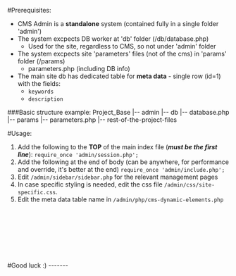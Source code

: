 #Prerequisites:
* CMS Admin is a **standalone** system (contained fully in a single folder 'admin')
* The system excpects DB worker at 'db' folder (/db/database.php)
  - Used for the site, regardless to CMS, so not under 'admin' folder
* The system excpects site 'parameters' files (not of the cms) in 'params' folder (/params)
	- parameters.php (including DB info)
* The main site db has dedicated table for **meta data** - single row (id=1) with the fields:
	- `keywords`
	- `description`


###Basic structure example:
		Project_Base
		|-- admin
		|-- db
		    |-- database.php
		|-- params
		    |-- parameters.php
		|-- rest-of-the-project-files


#Usage:
1. Add the following to the **TOP** of the main index file (***must be the first line***):
  `require_once 'admin/session.php';`
2. Add the following at the end of body (can be anywhere, for performance and override, it's better at the end)
  `require_once 'admin/include.php';`
3. Edit `/admin/sidebar/sidebar.php` for the relevant management pages
4. In case specific styling is needed, edit the css file `/admin/css/site-specific.css`.
5. Edit the meta data table name in `/admin/php/cms-dynamic-elements.php`
<br>
<br>
<br>
<br>
<br>
<br>
<br>
#Good luck :)
-------
<br>
